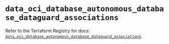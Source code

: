 # `data_oci_database_autonomous_database_dataguard_associations`

Refer to the Terraform Registry for docs: [`data_oci_database_autonomous_database_dataguard_associations`](https://registry.terraform.io/providers/hashicorp/oci/7.19.0/docs/data-sources/database_autonomous_database_dataguard_associations).
